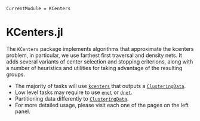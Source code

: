 ```@meta
CurrentModule = KCenters
```


# KCenters.jl

The `KCenters` package implements algorithms that approximate the kcenters problem, in particular, we use farthest first traversal and density nets. It adds several variants of center selection and stopping criterions, along with a number of heuristics and utilities for taking advantage of the resulting groups.

- The majority of tasks will use [`kcenters`](@ref) that outputs a [`ClusteringData`](@ref).
- Low level tasks may require to use [`enet`](@ref) or [`dnet`](@ref).
- Partitioning data differently to [`ClusteringData`](@ref).
- For more detailed usage, please visit each one of the pages on the left panel.